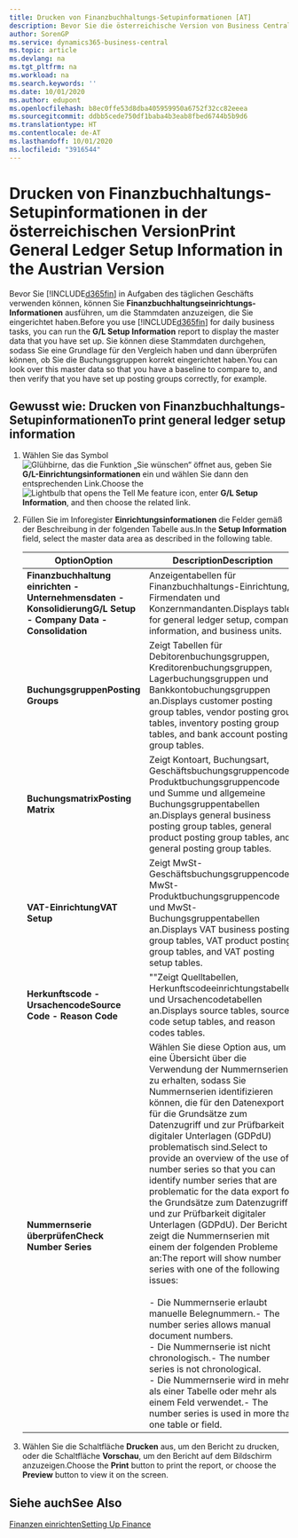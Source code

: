 ```yaml
---
title: Drucken von Finanzbuchhaltungs-Setupinformationen [AT]
description: Bevor Sie die österreichische Version von Business Central in Aufgaben des täglichen Geschäfts verwenden, können Sie Finanzbuchhaltungseinrichtungs-Informationen ausführen, um die Stammdaten anzuzeigen, die Sie eingerichtet haben.
author: SorenGP
ms.service: dynamics365-business-central
ms.topic: article
ms.devlang: na
ms.tgt_pltfrm: na
ms.workload: na
ms.search.keywords: ''
ms.date: 10/01/2020
ms.author: edupont
ms.openlocfilehash: b8ec0ffe53d8dba405959950a6752f32cc82eeea
ms.sourcegitcommit: ddbb5cede750df1baba4b3eab8fbed6744b5b9d6
ms.translationtype: HT
ms.contentlocale: de-AT
ms.lasthandoff: 10/01/2020
ms.locfileid: "3916544"
---
```

# <a name="print-general-ledger-setup-information-in-the-austrian-version"></a><span data-ttu-id="75bda-103">Drucken von Finanzbuchhaltungs-Setupinformationen in der österreichischen Version</span><span class="sxs-lookup"><span data-stu-id="75bda-103">Print General Ledger Setup Information in the Austrian Version</span></span>

<span data-ttu-id="75bda-104">Bevor Sie [!INCLUDE[d365fin](../../includes/d365fin_md.md)] in Aufgaben des täglichen Geschäfts verwenden können, können Sie **Finanzbuchhaltungseinrichtungs-Informationen** ausführen, um die Stammdaten anzuzeigen, die Sie eingerichtet haben.</span><span class="sxs-lookup"><span data-stu-id="75bda-104">Before you use [!INCLUDE[d365fin](../../includes/d365fin_md.md)] for daily business tasks, you can run the **G/L Setup Information** report to display the master data that you have set up.</span></span> <span data-ttu-id="75bda-105">Sie können diese Stammdaten durchgehen, sodass Sie eine Grundlage für den Vergleich haben und dann überprüfen können, ob Sie die Buchungsgruppen korrekt eingerichtet haben.</span><span class="sxs-lookup"><span data-stu-id="75bda-105">You can look over this master data so that you have a baseline to compare to, and then verify that you have set up posting groups correctly, for example.</span></span>  

## <a name="to-print-general-ledger-setup-information"></a><span data-ttu-id="75bda-106">Gewusst wie: Drucken von Finanzbuchhaltungs-Setupinformationen</span><span class="sxs-lookup"><span data-stu-id="75bda-106">To print general ledger setup information</span></span>  

1.  <span data-ttu-id="75bda-107">Wählen Sie das Symbol ![Glühbirne, das die Funktion „Sie wünschen“ öffnet](../../media/ui-search/search_small.png "Tell me-Funktion") aus, geben Sie **G/L-Einrichtungsinformationen** ein und wählen Sie dann den entsprechenden Link.</span><span class="sxs-lookup"><span data-stu-id="75bda-107">Choose the ![Lightbulb that opens the Tell Me feature](../../media/ui-search/search_small.png "Tell me what you want to do") icon, enter **G/L Setup Information**, and then choose the related link.</span></span>  
2.  <span data-ttu-id="75bda-108">Füllen Sie im Inforegister **Einrichtungsinformationen** die Felder gemäß der Beschreibung in der folgenden Tabelle aus.</span><span class="sxs-lookup"><span data-stu-id="75bda-108">In the **Setup Information** field, select the master data area as described in the following table.</span></span>  

    |<span data-ttu-id="75bda-109">Option</span><span class="sxs-lookup"><span data-stu-id="75bda-109">Option</span></span>|<span data-ttu-id="75bda-110">Description</span><span class="sxs-lookup"><span data-stu-id="75bda-110">Description</span></span>|  
    |-------------------------------------|---------------------------------------|  
    |<span data-ttu-id="75bda-111">**Finanzbuchhaltung einrichten - Unternehmensdaten - Konsolidierung**</span><span class="sxs-lookup"><span data-stu-id="75bda-111">**G/L Setup - Company Data - Consolidation**</span></span>|<span data-ttu-id="75bda-112">Anzeigentabellen für Finanzbuchhaltungs-Einrichtung, Firmendaten und Konzernmandanten.</span><span class="sxs-lookup"><span data-stu-id="75bda-112">Displays tables for general ledger setup, company information, and business units.</span></span>|  
    |<span data-ttu-id="75bda-113">**Buchungsgruppen**</span><span class="sxs-lookup"><span data-stu-id="75bda-113">**Posting Groups**</span></span>|<span data-ttu-id="75bda-114">Zeigt Tabellen für Debitorenbuchungsgruppen, Kreditorenbuchungsgruppen, Lagerbuchungsgruppen und Bankkontobuchungsgruppen an.</span><span class="sxs-lookup"><span data-stu-id="75bda-114">Displays customer posting group tables, vendor posting group tables, inventory posting group tables, and bank account posting group tables.</span></span>|  
    |<span data-ttu-id="75bda-115">**Buchungsmatrix**</span><span class="sxs-lookup"><span data-stu-id="75bda-115">**Posting Matrix**</span></span>|<span data-ttu-id="75bda-116">Zeigt Kontoart, Buchungsart, Geschäftsbuchungsgruppencode, Produktbuchungsgruppencode und Summe und allgemeine Buchungsgruppentabellen an.</span><span class="sxs-lookup"><span data-stu-id="75bda-116">Displays general business posting group tables, general product posting group tables, and general posting group tables.</span></span>|  
    |<span data-ttu-id="75bda-117">**VAT-Einrichtung**</span><span class="sxs-lookup"><span data-stu-id="75bda-117">**VAT Setup**</span></span>|<span data-ttu-id="75bda-118">Zeigt MwSt-Geschäftsbuchungsgruppencode, MwSt-Produktbuchungsgruppencode und MwSt- Buchungsgruppentabellen an.</span><span class="sxs-lookup"><span data-stu-id="75bda-118">Displays VAT business posting group tables, VAT product posting group tables, and VAT posting setup tables.</span></span>|  
    |<span data-ttu-id="75bda-119">**Herkunftscode - Ursachencode**</span><span class="sxs-lookup"><span data-stu-id="75bda-119">**Source Code - Reason Code**</span></span>|<span data-ttu-id="75bda-120">""Zeigt Quelltabellen, Herkunftscodeeinrichtungstabellen und Ursachencodetabellen an.</span><span class="sxs-lookup"><span data-stu-id="75bda-120">Displays source tables, source code setup tables, and reason codes tables.</span></span>|  
    |<span data-ttu-id="75bda-121">**Nummernserie überprüfen**</span><span class="sxs-lookup"><span data-stu-id="75bda-121">**Check Number Series**</span></span>|<span data-ttu-id="75bda-122">Wählen Sie diese Option aus, um eine Übersicht über die Verwendung der Nummernserien zu erhalten, sodass Sie Nummernserien identifizieren können, die für den Datenexport für die Grundsätze zum Datenzugriff und zur Prüfbarkeit digitaler Unterlagen (GDPdU) problematisch sind.</span><span class="sxs-lookup"><span data-stu-id="75bda-122">Select to provide an overview of the use of number series so that you can identify number series that are problematic for the data export for the Grundsätze zum Datenzugriff und zur Prüfbarkeit digitaler Unterlagen (GDPdU).</span></span> <span data-ttu-id="75bda-123">Der Bericht zeigt die Nummernserien mit einem der folgenden Probleme an:</span><span class="sxs-lookup"><span data-stu-id="75bda-123">The report will show number series with one of the following issues:</span></span><br /><br /> <span data-ttu-id="75bda-124">-   Die Nummernserie erlaubt manuelle Belegnummern.</span><span class="sxs-lookup"><span data-stu-id="75bda-124">-   The number series allows manual document numbers.</span></span><br /><span data-ttu-id="75bda-125">-   Die Nummernserie ist nicht chronologisch.</span><span class="sxs-lookup"><span data-stu-id="75bda-125">-   The number series is not chronological.</span></span><br /><span data-ttu-id="75bda-126">-   Die Nummernserie wird in mehr als einer Tabelle oder mehr als einem Feld verwendet.</span><span class="sxs-lookup"><span data-stu-id="75bda-126">-   The number series is used in more than one table or field.</span></span>|  

3.  <span data-ttu-id="75bda-127">Wählen Sie die Schaltfläche **Drucken** aus, um den Bericht zu drucken, oder die Schaltfläche **Vorschau**, um den Bericht auf dem Bildschirm anzuzeigen.</span><span class="sxs-lookup"><span data-stu-id="75bda-127">Choose the **Print** button to print the report, or choose the **Preview** button to view it on the screen.</span></span>  

## <a name="see-also"></a><span data-ttu-id="75bda-128">Siehe auch</span><span class="sxs-lookup"><span data-stu-id="75bda-128">See Also</span></span>  
[<span data-ttu-id="75bda-129">Finanzen einrichten</span><span class="sxs-lookup"><span data-stu-id="75bda-129">Setting Up Finance</span></span>](../../finance-setup-finance.md)
